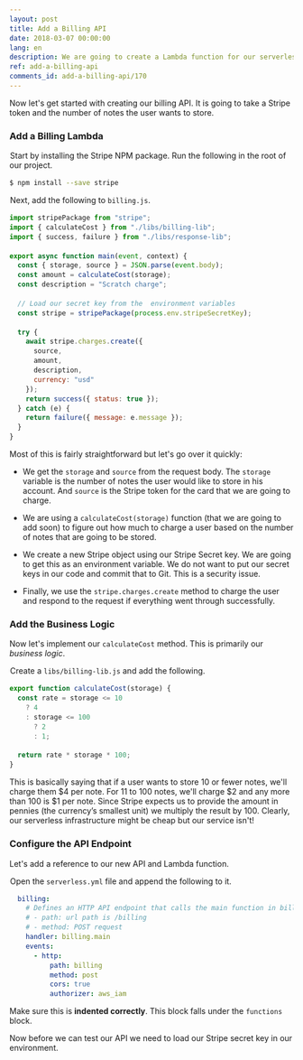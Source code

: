 ```yaml
---
layout: post
title: Add a Billing API
date: 2018-03-07 00:00:00
lang: en
description: We are going to create a Lambda function for our serverless billing API. It will take the Stripe token that is passed in from our app and use the Stripe JS SDK to process the payment.
ref: add-a-billing-api
comments_id: add-a-billing-api/170
---
```


Now let's get started with creating our billing API. It is going to take a Stripe token and the number of notes the user wants to store.

### Add a Billing Lambda

<img class="code-marker" src="/assets/s.png" />Start by installing the Stripe NPM package. Run the following in the root of our project.

``` bash
$ npm install --save stripe
```

<img class="code-marker" src="/assets/s.png" />Next, add the following to `billing.js`.

``` js
import stripePackage from "stripe";
import { calculateCost } from "./libs/billing-lib";
import { success, failure } from "./libs/response-lib";

export async function main(event, context) {
  const { storage, source } = JSON.parse(event.body);
  const amount = calculateCost(storage);
  const description = "Scratch charge";

  // Load our secret key from the  environment variables
  const stripe = stripePackage(process.env.stripeSecretKey);

  try {
    await stripe.charges.create({
      source,
      amount,
      description,
      currency: "usd"
    });
    return success({ status: true });
  } catch (e) {
    return failure({ message: e.message });
  }
}
```

Most of this is fairly straightforward but let's go over it quickly:

- We get the `storage` and `source` from the request body. The `storage` variable is the number of notes the user would like to store in his account. And `source` is the Stripe token for the card that we are going to charge.

- We are using a `calculateCost(storage)` function (that we are going to add soon) to figure out how much to charge a user based on the number of notes that are going to be stored.

- We create a new Stripe object using our Stripe Secret key. We are going to get this as an environment variable. We do not want to put our secret keys in our code and commit that to Git. This is a security issue.

- Finally, we use the `stripe.charges.create` method to charge the user and respond to the request if everything went through successfully.

### Add the Business Logic

Now let's implement our `calculateCost` method. This is primarily our *business logic*.

<img class="code-marker" src="/assets/s.png" />Create a `libs/billing-lib.js` and add the following.

``` js
export function calculateCost(storage) {
  const rate = storage <= 10
    ? 4
    : storage <= 100
      ? 2
      : 1;

  return rate * storage * 100;
}
```

This is basically saying that if a user wants to store 10 or fewer notes, we'll charge them $4 per note. For 11 to 100 notes, we'll charge $2 and any more than 100 is $1 per note. Since Stripe expects us to provide the amount in pennies (the currency’s smallest unit) we multiply the result by 100. Clearly, our serverless infrastructure might be cheap but our service isn't!

### Configure the API Endpoint

Let's add a reference to our new API and Lambda function.

<img class="code-marker" src="/assets/s.png" />Open the `serverless.yml` file and append the following to it.

``` yml
  billing:
    # Defines an HTTP API endpoint that calls the main function in billing.js
    # - path: url path is /billing
    # - method: POST request
    handler: billing.main
    events:
      - http:
          path: billing
          method: post
          cors: true
          authorizer: aws_iam
```

Make sure this is **indented correctly**. This block falls under the `functions` block.

Now before we can test our API we need to load our Stripe secret key in our environment.
